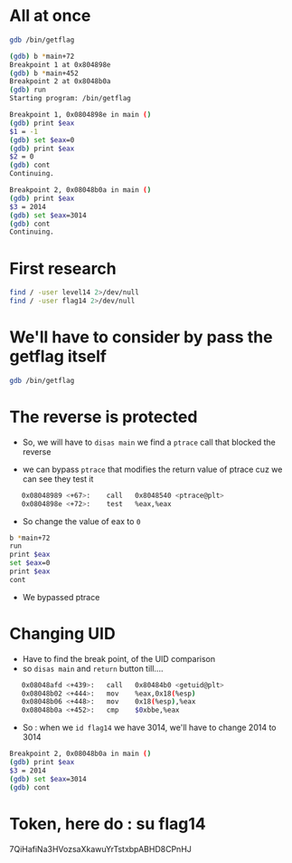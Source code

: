 # All at once 

```bash
gdb /bin/getflag

(gdb) b *main+72
Breakpoint 1 at 0x804898e
(gdb) b *main+452
Breakpoint 2 at 0x8048b0a
(gdb) run
Starting program: /bin/getflag 

Breakpoint 1, 0x0804898e in main ()
(gdb) print $eax
$1 = -1
(gdb) set $eax=0
(gdb) print $eax
$2 = 0
(gdb) cont
Continuing.

Breakpoint 2, 0x08048b0a in main ()
(gdb) print $eax
$3 = 2014
(gdb) set $eax=3014
(gdb) cont
Continuing.

```

# First research

```bash
find / -user level14 2>/dev/null
find / -user flag14 2>/dev/null
```

# We'll have to consider by pass the getflag itself

```bash
gdb /bin/getflag
```

# The reverse is protected

- So, we will have to `disas main` we find a `ptrace` call that blocked the reverse

- we can bypass `ptrace` that modifies the return value of ptrace cuz we can see they test it

```bash
   0x08048989 <+67>:    call   0x8048540 <ptrace@plt>
   0x0804898e <+72>:    test   %eax,%eax
```

- So change the value of eax to `0`

```bash
b *main+72
run
print $eax
set $eax=0
print $eax
cont
```

- We bypassed ptrace

# Changing UID

- Have to find the break point, of the UID comparison
- so `disas main` and `return` button till....

```bash
   0x08048afd <+439>:   call   0x80484b0 <getuid@plt>
   0x08048b02 <+444>:   mov    %eax,0x18(%esp)
   0x08048b06 <+448>:   mov    0x18(%esp),%eax
   0x08048b0a <+452>:   cmp    $0xbbe,%eax
```

- So : when we `id flag14` we have 3014, we'll have to change 2014 to 3014

```bash
Breakpoint 2, 0x08048b0a in main ()
(gdb) print $eax
$3 = 2014
(gdb) set $eax=3014
(gdb) cont
```

# Token, here do : su flag14
7QiHafiNa3HVozsaXkawuYrTstxbpABHD8CPnHJ

